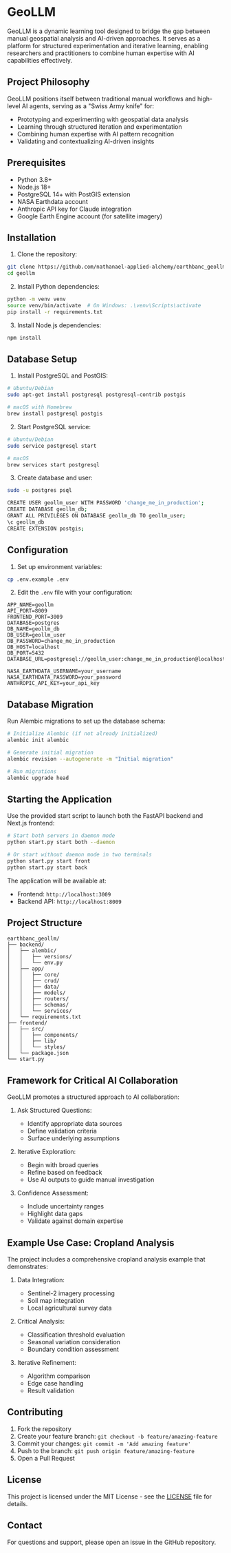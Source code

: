 # GeoLLM

GeoLLM is a dynamic learning tool designed to bridge the gap between manual geospatial analysis and AI-driven approaches. It serves as a platform for structured experimentation and iterative learning, enabling researchers and practitioners to combine human expertise with AI capabilities effectively.

## Project Philosophy

GeoLLM positions itself between traditional manual workflows and high-level AI agents, serving as a "Swiss Army knife" for:
- Prototyping and experimenting with geospatial data analysis
- Learning through structured iteration and experimentation
- Combining human expertise with AI pattern recognition
- Validating and contextualizing AI-driven insights

## Prerequisites

- Python 3.8+
- Node.js 18+
- PostgreSQL 14+ with PostGIS extension
- NASA Earthdata account
- Anthropic API key for Claude integration
- Google Earth Engine account (for satellite imagery)

## Installation

1. Clone the repository:
```bash
git clone https://github.com/nathanael-applied-alchemy/earthbanc_geollm.git
cd geollm
```

2. Install Python dependencies:
```bash
python -m venv venv
source venv/bin/activate  # On Windows: .\venv\Scripts\activate
pip install -r requirements.txt
```

3. Install Node.js dependencies:
```bash
npm install
```

## Database Setup

1. Install PostgreSQL and PostGIS:
```bash
# Ubuntu/Debian
sudo apt-get install postgresql postgresql-contrib postgis

# macOS with Homebrew
brew install postgresql postgis
```

2. Start PostgreSQL service:
```bash
# Ubuntu/Debian
sudo service postgresql start

# macOS
brew services start postgresql
```

3. Create database and user:
```bash
sudo -u postgres psql

CREATE USER geollm_user WITH PASSWORD 'change_me_in_production';
CREATE DATABASE geollm_db;
GRANT ALL PRIVILEGES ON DATABASE geollm_db TO geollm_user;
\c geollm_db
CREATE EXTENSION postgis;
```

## Configuration

1. Set up environment variables:
```bash
cp .env.example .env
```

2. Edit the `.env` file with your configuration:
```
APP_NAME=geollm
API_PORT=8009
FRONTEND_PORT=3009
DATABASE=postgres
DB_NAME=geollm_db
DB_USER=geollm_user
DB_PASSWORD=change_me_in_production
DB_HOST=localhost
DB_PORT=5432
DATABASE_URL=postgresql://geollm_user:change_me_in_production@localhost:5432/geollm_db

NASA_EARTHDATA_USERNAME=your_username
NASA_EARTHDATA_PASSWORD=your_password
ANTHROPIC_API_KEY=your_api_key
```

## Database Migration

Run Alembic migrations to set up the database schema:
```bash
# Initialize Alembic (if not already initialized)
alembic init alembic

# Generate initial migration
alembic revision --autogenerate -m "Initial migration"

# Run migrations
alembic upgrade head
```

## Starting the Application

Use the provided start script to launch both the FastAPI backend and Next.js frontend:

```bash
# Start both servers in daemon mode
python start.py start both --daemon

# Or start without daemon mode in two terminals
python start.py start front
python start.py start back
```

The application will be available at:
- Frontend: `http://localhost:3009`
- Backend API: `http://localhost:8009`

## Project Structure

```
earthbanc_geollm/
├── backend/
│   ├── alembic/
│   │   ├── versions/
│   │   └── env.py
│   ├── app/
│   │   ├── core/
│   │   ├── crud/
│   │   ├── data/
│   │   ├── models/
│   │   ├── routers/
│   │   ├── schemas/
│   │   └── services/
│   └── requirements.txt
├── frontend/
│   ├── src/
│   │   ├── components/
│   │   ├── lib/
│   │   └── styles/
│   └── package.json
└── start.py
```

## Framework for Critical AI Collaboration

GeoLLM promotes a structured approach to AI collaboration:

1. Ask Structured Questions:
   - Identify appropriate data sources
   - Define validation criteria
   - Surface underlying assumptions

2. Iterative Exploration:
   - Begin with broad queries
   - Refine based on feedback
   - Use AI outputs to guide manual investigation

3. Confidence Assessment:
   - Include uncertainty ranges
   - Highlight data gaps
   - Validate against domain expertise

## Example Use Case: Cropland Analysis

The project includes a comprehensive cropland analysis example that demonstrates:

1. Data Integration:
   - Sentinel-2 imagery processing
   - Soil map integration
   - Local agricultural survey data

2. Critical Analysis:
   - Classification threshold evaluation
   - Seasonal variation consideration
   - Boundary condition assessment

3. Iterative Refinement:
   - Algorithm comparison
   - Edge case handling
   - Result validation

## Contributing

1. Fork the repository
2. Create your feature branch: `git checkout -b feature/amazing-feature`
3. Commit your changes: `git commit -m 'Add amazing feature'`
4. Push to the branch: `git push origin feature/amazing-feature`
5. Open a Pull Request

## License

This project is licensed under the MIT License - see the [LICENSE](LICENSE) file for details.

## Contact

For questions and support, please open an issue in the GitHub repository.
